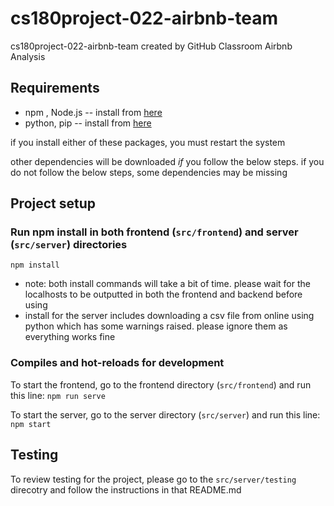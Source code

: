 # cs180project-022-airbnb-team
cs180project-022-airbnb-team created by GitHub Classroom
Airbnb Analysis

## Requirements
* npm , Node.js -- install from [here](https://nodejs.org/en/download/)
* python, pip -- install from [here](https://www.python.org/downloads/)

if you install either of these packages, you must restart the system

other dependencies will be downloaded *if* you follow the below steps. if you do not follow the below steps, some dependencies may be missing

## Project setup
### Run npm install in both frontend (``src/frontend``) and server (``src/server``) directories
``npm install``

- note: both install commands will take a bit of time. please wait for the localhosts to be outputted in both the frontend and backend before using
- install for the server includes downloading a csv file from online using python which has some warnings raised. please ignore them as everything works fine

### Compiles and hot-reloads for development
To start the frontend, go to the frontend directory (``src/frontend``) and run this line:
``npm run serve``

To start the server, go to the server directory (``src/server``) and run this line:
``npm start``

## Testing
To review testing for the project, please go to the ``src/server/testing`` direcotry and follow the instructions in that README.md
